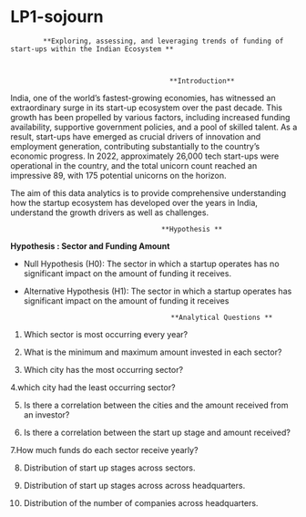 # LP1-sojourn
            **Exploring, assessing, and leveraging trends of funding of start-ups within the Indian Ecosystem **

 

                                           **Introduction** 

India, one of the world’s fastest-growing economies, has witnessed an extraordinary surge in its start-up ecosystem over the past decade. This growth has been propelled by various factors, including increased funding availability, supportive government policies, and a pool of skilled talent. As a result, start-ups have emerged as crucial drivers of innovation and employment generation, contributing substantially to the country’s economic progress. In 2022, approximately 26,000 tech start-ups were operational in the country, and the total unicorn count reached an impressive 89, with 175 potential unicorns on the horizon. 

The aim of this data analytics is to provide comprehensive understanding how the startup ecosystem has developed over the years in India, understand the growth drivers as well as challenges. 


                                         **Hypothesis **

 

**Hypothesis : Sector and Funding Amount**
 
* Null Hypothesis (H0): The sector in which a startup operates has no significant impact on the amount of funding it receives.  
*  Alternative Hypothesis (H1): The sector in which a startup operates has significant impact on the amount of funding it receives 

 

                                           **Analytical Questions **

1. Which sector is most occurring every year? 
 
2. What is the minimum and maximum amount invested in each sector? 
 
3. Which city has the most occurring sector? 
 
4.which city had the least occurring sector? 
 
5. Is there a correlation between the cities and the amount received from an investor? 
 
6. Is there a correlation between the start up stage and amount received? 
 
7.How much funds do each sector receive yearly? 
 
8. Distribution of start up stages across sectors. 
 
9. Distribution of start up stages across across headquarters. 
 
10. Distribution of the number of companies across headquarters. 